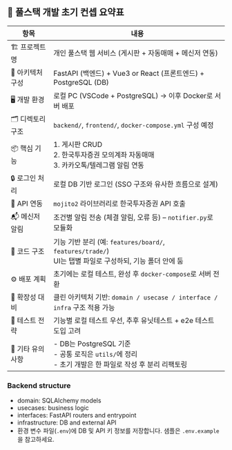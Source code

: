 ## 📌 풀스택 개발 초기 컨셉 요약표

| 항목 | 내용 |
|------|------|
| 🏗️ 프로젝트명 | 개인 풀스택 웹 서비스 (게시판 + 자동매매 + 메신저 연동) |
| 🧩 아키텍처 구성 | FastAPI (백엔드) + Vue3 or React (프론트엔드) + PostgreSQL (DB) |
| 🖥️ 개발 환경 | 로컬 PC (VSCode + PostgreSQL) → 이후 Docker로 서버 배포 |
| 🗂️ 디렉토리 구조 | `backend/`, `frontend/`, `docker-compose.yml` 구성 예정 |
| 📦 핵심 기능 | 1. 게시판 CRUD<br>2. 한국투자증권 모의계좌 자동매매<br>3. 카카오톡/텔레그램 알림 연동 |
| 🔒 로그인 처리 | 로컬 DB 기반 로그인 (SSO 구조와 유사한 흐름으로 설계) |
| 📡 API 연동 | `mojito2` 라이브러리로 한국투자증권 API 호출 |
| 📬 메신저 알림 | 조건별 알림 전송 (체결 알림, 오류 등) – `notifier.py`로 모듈화 |
| 🧹 코드 구조 | 기능 기반 분리 (예: `features/board/`, `features/trade/`)<br>UI는 탭별 파일로 구성하되, 기능 폴더 안에 둠 |
| ⚙️ 배포 계획 | 초기에는 로컬 테스트, 완성 후 `docker-compose`로 서버 전환 |
| 📁 확장성 대비 | 클린 아키텍처 기반: `domain / usecase / interface / infra` 구조 적용 가능 |
| 🧪 테스트 전략 | 기능별 로컬 테스트 우선, 추후 유닛테스트 + e2e 테스트 도입 고려 |
| 📌 기타 유의사항 | - DB는 PostgreSQL 기준<br>- 공통 로직은 `utils/`에 정리<br>- 초기 개발은 한 파일로 작성 후 분리 리팩토링 |
### Backend structure
- domain: SQLAlchemy models
- usecases: business logic
- interfaces: FastAPI routers and entrypoint
- infrastructure: DB and external API
- 환경 변수 파일(`.env`)에 DB 및 API 키 정보를 저장합니다. 샘플은 `.env.example`을 참고하세요.
